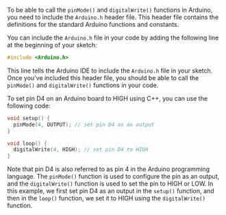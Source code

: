 To be able to call the `pinMode()` and `digitalWrite()` functions in Arduino, you need to include the `Arduino.h` header file. This header file contains the definitions for the standard Arduino functions and constants.

You can include the `Arduino.h` file in your code by adding the following line at the beginning of your sketch:
```c++
#include <Arduino.h>
```
This line tells the Arduino IDE to include the `Arduino.h` file in your sketch. Once you've included this header file, you should be able to call the `pinMode()` and `digitalWrite()` functions in your code.

To set pin D4 on an Arduino board to HIGH using C++, you can use the following code:
```c++
void setup() {
  pinMode(4, OUTPUT); // set pin D4 as an output
}

void loop() {
  digitalWrite(4, HIGH); // set pin D4 to HIGH
}
```
Note that pin D4 is also referred to as pin 4 in the Arduino programming language. The `pinMode()` function is used to configure the pin as an output, and the `digitalWrite()` function is used to set the pin to HIGH or LOW. In this example, we first set pin D4 as an output in the `setup()` function, and then in the `loop()` function, we set it to HIGH using the `digitalWrite()` function.


